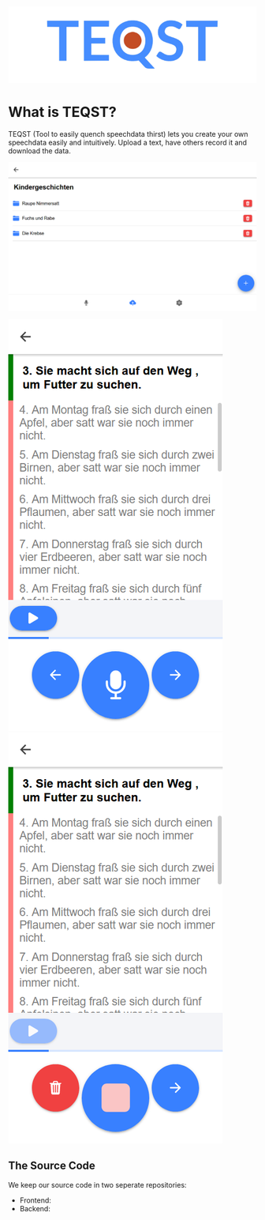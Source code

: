 ![Logo](images/Logo_landscape.png)
# What is TEQST?

TEQST (Tool to easily quench speechdata thirst) lets you create your own speechdata easily and intuitively. Upload a text, have others record it and download the data.

<!-- TODO more description -->

![Logo](images/Screenshot_folders.png)

![Logo](images/Screenshot_phone_text.png) &emsp;&emsp;&emsp; ![Logo](images/Screenshot_phone_text_rec.png)

## The Source Code

We keep our source code in two seperate repositories:

* Frontend: 
* Backend: 
